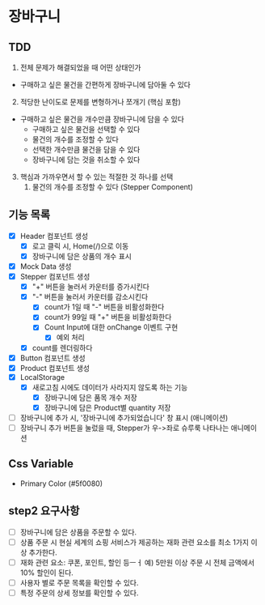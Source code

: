 # 장바구니

## TDD

1. 전체 문제가 해결되었을 때 어떤 상태인가

- 구매하고 싶은 물건을 간편하게 장바구니에 담아둘 수 있다

2. 적당한 난이도로 문제를 변형하거나 쪼개기 (핵심 포함)

- 구매하고 싶은 물건을 개수만큼 장바구니에 담을 수 있다
  - 구매하고 싶은 물건을 선택할 수 있다
  - 물건의 개수를 조정할 수 있다
  - 선택한 개수만큼 물건을 담을 수 있다
  - 장바구니에 담는 것을 취소할 수 있다

3. 핵심과 가까우면서 할 수 있는 적절한 것 하나를 선택
   1. 물건의 개수를 조정할 수 있다 (Stepper Component)

## 기능 목록

- [x] Header 컴포넌트 생성
  - [x] 로고 클릭 시, Home(/)으로 이동
  - [x] 장바구니에 담은 상품의 개수 표시
- [x] Mock Data 생성
- [x] Stepper 컴포넌트 생성
  - [x] "+" 버튼을 눌러서 카운터를 증가시킨다
  - [x] "-" 버튼을 눌러서 카운터를 감소시킨다
    - [x] count가 1일 때 "-" 버튼을 비활성화한다
    - [x] count가 99일 때 "+" 버튼을 비활성화한다
    - [x] Count Input에 대한 onChange 이벤트 구현
      - [x] 예외 처리
  - [x] count를 렌더링하다
- [x] Button 컴포넌트 생성
- [x] Product 컴포넌트 생성
- [x] LocalStorage
  - [x] 새로고침 시에도 데이터가 사라지지 않도록 하는 기능
    - [x] 장바구니에 담은 품목 개수 저장
    - [x] 장바구니에 담은 Product별 quantity 저장
- [ ] 장바구니에 추가 시, '장바구니에 추가되었습니다' 창 표시 (애니메이션)
- [ ] 장바구니 추가 버튼을 눌렀을 때, Stepper가 우->좌로 슈루룩 나타나는 애니메이션

## Css Variable

- Primary Color (#5f0080)

## step2 요구사항

- [ ] 장바구니에 담은 상품을 주문할 수 있다.
- [ ] 상품 주문 시 현실 세계의 쇼핑 서비스가 제공하는 재화 관련 요소를 최소 1가지 이상 추가한다.
- [ ] 재화 관련 요소: 쿠폰, 포인트, 할인 등ㅡㅓ
      예) 5만원 이상 주문 시 전체 금액에서 10% 할인이 된다.
- [ ] 사용자 별로 주문 목록을 확인할 수 있다.
- [ ] 특정 주문의 상세 정보를 확인할 수 있다.
